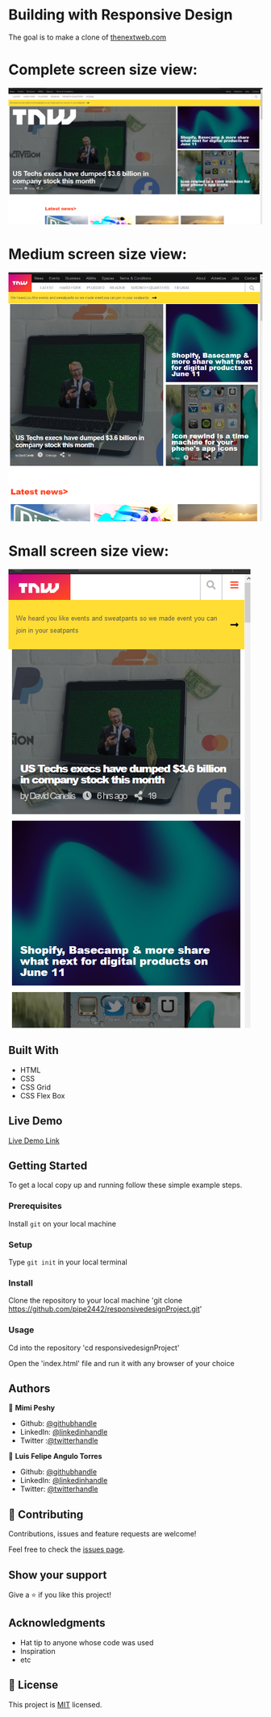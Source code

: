 # Building with Responsive Design

The goal is to make a clone of [thenextweb.com](https://thenextweb.com/)

# Complete screen size view:

![screenshot](https://github.com/pipe2442/responsivedesignProject/blob/develop/assets/images/Fullsizeview.PNG?raw=true)

# Medium screen size view:

![screenshot](https://github.com/pipe2442/responsivedesignProject/blob/develop/assets/images/mediumsizeview.PNG?raw=true)

# Small screen size view:

![screenshot](https://github.com/pipe2442/responsivedesignProject/blob/develop/assets/images/smallsizeview.PNG?raw=true)

## Built With

- HTML 
- CSS
- CSS Grid
- CSS Flex Box

## Live Demo

[Live Demo Link](https://rawcdn.githack.com/pipe2442/responsivedesignProject/bdbc894ca44e0446f758b3b988c723d4fa7309e6/index.html)


## Getting Started

To get a local copy up and running follow these simple example steps.

### Prerequisites

Install `git` on your local machine

### Setup

Type `git init` in your local terminal

### Install

Clone the repository to your local machine 'git clone https://github.com/pipe2442/responsivedesignProject.git'

### Usage

Cd into the repository 'cd responsivedesignProject'

Open the 'index.html' file and run it with any browser of your choice


## Authors

👤 **Mimi Peshy**

- Github: [@githubhandle](https://github.com/mimipeshy)
- LinkedIn: [@linkedinhandle](https://www.linkedin.com/in/peris-ndanu-405083193/)
- Twitter :[@twitterhandle](https://twitter.com/pygirl254)

👤 **Luis Felipe Angulo Torres**

- Github: [@githubhandle](https://github.com/pipe2442)
- LinkedIn: [@linkedinhandle](https://www.linkedin.com/in/luis-felipe-angulo-torres-95098b139/)
- Twitter: [@twitterhandle](https://twitter.com/pipe2442)


## 🤝 Contributing

Contributions, issues and feature requests are welcome!

Feel free to check the [issues page](issues/).

## Show your support

Give a ⭐️ if you like this project!

## Acknowledgments

- Hat tip to anyone whose code was used
- Inspiration
- etc

## 📝 License

This project is [MIT](lic.url) licensed.
